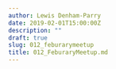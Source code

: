 ```yaml
---
author: Lewis Denham-Parry
date: 2019-02-01T15:00:00Z
description: ""
draft: true
slug: 012_feburarymeetup
title: 012_FeburaryMeetup.md
---
```

